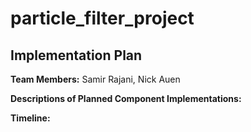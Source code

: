 # particle_filter_project

## Implementation Plan

**Team Members:** Samir Rajani, Nick Auen

**Descriptions of Planned Component Implementations:**

**Timeline:**
